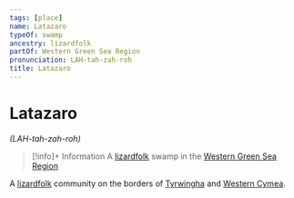 ```yaml
---
tags: [place]
name: Latazaro
typeOf: swamp
ancestry: lizardfolk
partOf: Western Green Sea Region
pronunciation: LAH-tah-zah-roh
title: Latazaro
---
```

# Latazaro
*(LAH-tah-zah-roh)*
>[!info]+ Information
> A [lizardfolk](<../../../species/children-of-the-embodied-gods/lizardfolk/lizardfolk.md>) swamp in the [Western Green Sea Region](<../western-green-sea-region.md>)

A [lizardfolk](<../../../species/children-of-the-embodied-gods/lizardfolk/lizardfolk.md>) community on the borders of [Tyrwingha](<../../greater-sembara/tyrwingha/tyrwingha.md>) and [Western Cymea](<./western-cymea.md>). 